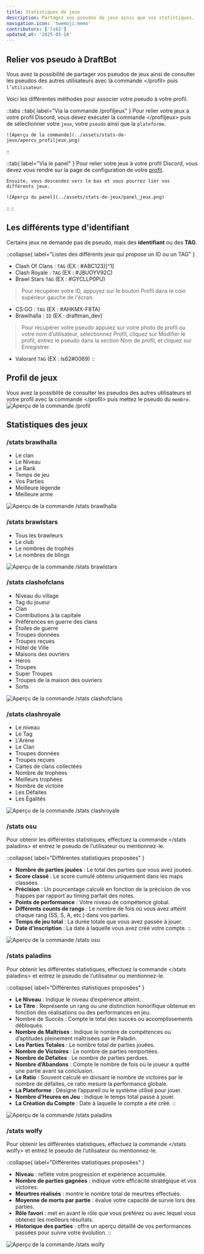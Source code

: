 ```yaml
---
title: Statistiques de jeux
description: Partagez vos pseudos de jeux ainsi que vos statistiques.
navigation.icon: 'twemoji:memo'
contributors: ['ls62']
updated_at: '2025-03-18'
---
```



## Relier vos pseudo à DraftBot
Vous avez la possibilité de partager vos pseudos de jeux ainsi de consulter les pseudos des autres utilisateurs avec la commande \</profil> puis `l’utilisateur`.

Voici les différentes méthodes pour associer votre pseudo à votre profil.

::tabs
  ::tab{ label="Via la commande /profiljeux" }
    Pour relier votre jeux à votre profil Discord, vous devez exécuter la commande \</profiljeux> puis de sélectionner votre `jeux`, votre `pseudo` ainsi que la `plateforme`.

    ![Aperçu de la commande](../assets/stats-de-jeux/apercu_profiljeux.png)
  ::

  ::tab{ label="Via le panel" }
    Pour relier votre jeux à votre profil Discord, vous devez vous rendre sur la page de configuration de votre [profil](/dashboard/user/profil).

    Ensuite, vous descendez vers le bas et vous pourrez lier vos différents jeux.

    ![Aperçu du panel](../assets/stats-de-jeux/panel_jeux.png)
  ::
::


## Les différents type d'identifiant
Certains jeux ne demande pas de pseudo, mais des **identifiant** ou des **TAG**.

::collapse{ label="Listes des différents jeux qui propose un ID ou un TAG" }
  - Clash Of Clans : `TAG` (EX : #ABC123)[^1]
  - Clash Royale : `TAG` (EX : #J8UOYV92C)
  - Brawl Stars `TAG` (EX : #GYCLLP0PU)
  > Pour récupérer votre ID, appuyez sur le bouton Profil dans le coin supérieur gauche de l'écran.

  - CS:GO : `TAG` (EX : #AHKMX-F8TA)
  - Brawlhalla : `ID` (EX : draftman_dev)
  > Pour récupérer votre pseudo appuiez sur votre photo de profil ou votre nom d’utilisateur, sélectionnez Profil, cliquez sur Modifier le profil, entrez le pseudo dans la section Nom de profil, et cliquez sur Enregistrer.

  - Valorant `TAG` (EX : ls62#0069)
::


## Profil de jeux
Vous avez la possiblité de consulter les pseudos des autres utilisateurs et votre profil avec la commande \</profil> puis mettez le pseudo du `membre`.
![Aperçu de la commande /profil](../assets/stats-de-jeux/apercu_profil.png)

## Statistiques des jeux


### /stats brawlhalla
- Le clan
- Le Niveau
- Le Rank
- Temps de jeu
- Vos Parties
- Meilleure légende
- Meilleure arme

![Aperçu de la commande /stats brawlhalla](../assets/stats-de-jeux/apercu_brawlhalla.png)


### /stats brawlstars
- Tous les brawleurs
- Le club
- Le nombres de trophés
- Le nombres de blings

![Aperçu de la commande /stats brawlstars](../assets/stats-de-jeux/apercu_brawlstars.png)


### /stats clashofclans
- Niveau du village
- Tag du joueur
- Clan
- Contributions à la capitale
- Préférences en guerre des clans
- Étoiles de guerre
- Troupes données
- Troupes reçues
- Hôtel de Ville
- Maisons des ouvriers
- Héros
- Troupes
- Super Troupes
- Troupes de la maison des ouvriers
- Sorts

![Aperçu de la commande /stats clashofclans](../assets/stats-de-jeux/stat_clashofclans.png)


### /stats clashroyale
- Le niveau
- Le Tag
- L'Arène
- Le Clan
- Troupes données
- Troupes reçues
- Cartes de clans collectées
- Nombre de trophées
- Meilleurs trophées
- Nombre de victoire
- Les Défaites
- Les Égalités

![Aperçu de la commande /stats clashroyale](../assets/stats-de-jeux/stat_clashroyale.png)


### /stats osu
Pour obtenir les différentes statistiques, effectuez la commande \</stats paladins> et entrez le pseudo de l’utilisateur ou mentionnez-le.

::collapse{ label="Différentes statistiques proposées" }
  - **Nombre de parties jouées** : Le total des parties que vous avez jouées.
  - **Score classé** : Le score cumulé obtenu uniquement dans les maps classées.
  - **Précision** : Un pourcentage calculé en fonction de la précision de vos frappes par rapport au timing parfait des notes.
  - **Points de performance** : Votre niveau de compétence global.
  - **Différents counts de rangs** : Le nombre de fois où vous avez atteint chaque rang (SS, S, A, etc.) dans vos parties.
  - **Temps de jeu total** : La durée totale que vous avez passée à jouer.
  - **Date d'inscription** : La date à laquelle vous avez créé votre compte.
::

![Aperçu de la commande /stats osu](../assets/stats-de-jeux/stat_osu.png)


### /stats paladins
Pour obtenir les différentes statistiques, effectuez la commande \</stats paladins> et entrez le pseudo de l’utilisateur ou mentionnez-le.

::collapse{ label="Différentes statistiques proposées" }
  - **Le Niveau** : Indique le niveau d’expérience atteint.
  - **Le Titre** : Représente un rang ou une distinction honorifique obtenue en fonction des réalisations ou des performances en jeu.
  - Nombre de Succès : Compte le total des succès ou accomplissements débloqués.
  - **Nombre de Maîtrises** : Indique le nombre de compétences ou d’aptitudes pleinement maîtrisées par le Paladin.
  - **Les Parties Totales** : Le nombre total de parties jouées.
  - **Nombre de Victoires** : Le nombre de parties remportées.
  - **Nombre de Défaites** : Le nombre de parties perdues.
  - **Nombre d’Abandons** : Compte le nombre de fois où le joueur a quitté une partie avant sa conclusion.
  - **Le Ratio** : Souvent calculé en divisant le nombre de victoires par le nombre de défaites, ce ratio mesure la performance globale.
  - **La Plateforme** : Désigne l’appareil ou le système utilisé pour jouer.
  - **Nombre d’Heures en Jeu** : Indique le temps total passé à jouer.
  - **La Création du Compte** : Date à laquelle le compte a été créé.
::

![Aperçu de la commande /stats paladins](../assets/stats-de-jeux/apercu_paladins.png)


### /stats wolfy
Pour obtenir les différentes statistiques, effectuez la commande \</stats wolfy> et entrez le pseudo de l’utilisateur ou mentionnez-le.

::collapse{ label="Différentes statistiques proposées" }
  - **Niveau** : reflète votre progression et expérience accumulée.
  - **Nombre de parties gagnées** : indique votre efficacité stratégique et vos victoires.
  - **Meurtres réalisés** : montre le nombre total de meurtres effectués.
  - **Moyenne de morts par partie** : évalue votre capacité de survie lors des parties.
  - **Rôle favori** : met en avant le rôle que vous préférez ou avec lequel vous obtenez les meilleurs résultats.
  - **Historique des parties** : offre un aperçu détaillé de vos performances passées pour suivre votre évolution.
::

![Aperçu de la commande /stats wolfy](../assets/stats-de-jeux/apercu_wolfy.png)










